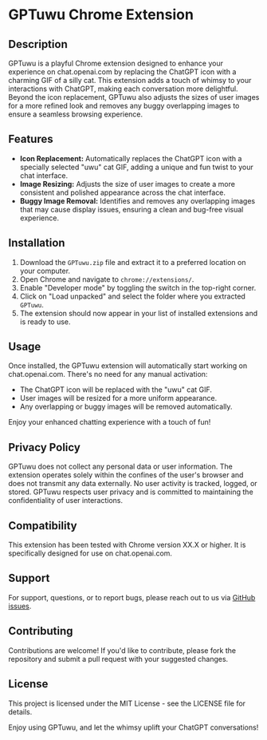 # GPTuwu Chrome Extension

## Description

GPTuwu is a playful Chrome extension designed to enhance your experience on chat.openai.com by replacing the ChatGPT icon with a charming GIF of a silly cat. This extension adds a touch of whimsy to your interactions with ChatGPT, making each conversation more delightful. Beyond the icon replacement, GPTuwu also adjusts the sizes of user images for a more refined look and removes any buggy overlapping images to ensure a seamless browsing experience.

## Features

- **Icon Replacement:** Automatically replaces the ChatGPT icon with a specially selected "uwu" cat GIF, adding a unique and fun twist to your chat interface.
- **Image Resizing:** Adjusts the size of user images to create a more consistent and polished appearance across the chat interface.
- **Buggy Image Removal:** Identifies and removes any overlapping images that may cause display issues, ensuring a clean and bug-free visual experience.

## Installation

1. Download the `GPTuwu.zip` file and extract it to a preferred location on your computer.
2. Open Chrome and navigate to `chrome://extensions/`.
3. Enable "Developer mode" by toggling the switch in the top-right corner.
4. Click on "Load unpacked" and select the folder where you extracted `GPTuwu`.
5. The extension should now appear in your list of installed extensions and is ready to use.

## Usage

Once installed, the GPTuwu extension will automatically start working on chat.openai.com. There's no need for any manual activation:

- The ChatGPT icon will be replaced with the "uwu" cat GIF.
- User images will be resized for a more uniform appearance.
- Any overlapping or buggy images will be removed automatically.

Enjoy your enhanced chatting experience with a touch of fun!

## Privacy Policy

GPTuwu does not collect any personal data or user information. The extension operates solely within the confines of the user's browser and does not transmit any data externally. No user activity is tracked, logged, or stored. GPTuwu respects user privacy and is committed to maintaining the confidentiality of user interactions.

## Compatibility

This extension has been tested with Chrome version XX.X or higher. It is specifically designed for use on chat.openai.com.

## Support

For support, questions, or to report bugs, please reach out to us via [GitHub issues](https://github.com/JosephKan3/GPTuwu/issues).

## Contributing

Contributions are welcome! If you'd like to contribute, please fork the repository and submit a pull request with your suggested changes.

## License

This project is licensed under the MIT License - see the LICENSE file for details.

Enjoy using GPTuwu, and let the whimsy uplift your ChatGPT conversations!
